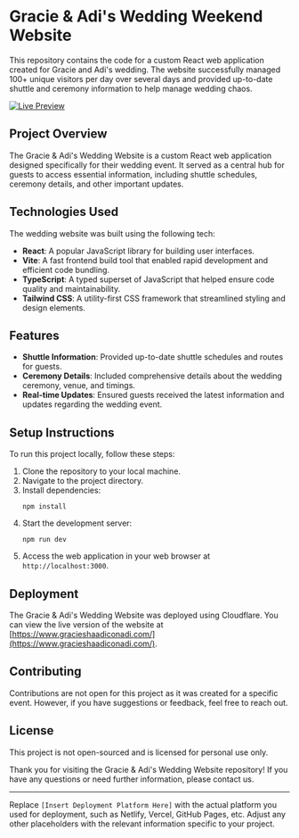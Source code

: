 # Gracie & Adi's Wedding Weekend Website

This repository contains the code for a custom React web application created for Gracie and Adi's wedding. The website successfully managed 100+ unique visitors per day over several days and provided up-to-date shuttle and ceremony information to help manage wedding chaos.

[![Live Preview](https://img.shields.io/badge/Live%20Preview-Visit%20Website-blue?style=for-the-badge&logo=github)](https://www.gracieshaadiconadi.com/)

## Project Overview

The Gracie & Adi's Wedding Website is a custom React web application designed specifically for their wedding event. It served as a central hub for guests to access essential information, including shuttle schedules, ceremony details, and other important updates.

## Technologies Used

The wedding website was built using the following tech:

- **React**: A popular JavaScript library for building user interfaces.
- **Vite**: A fast frontend build tool that enabled rapid development and efficient code bundling.
- **TypeScript**: A typed superset of JavaScript that helped ensure code quality and maintainability.
- **Tailwind CSS**: A utility-first CSS framework that streamlined styling and design elements.

## Features

- **Shuttle Information**: Provided up-to-date shuttle schedules and routes for guests.
- **Ceremony Details**: Included comprehensive details about the wedding ceremony, venue, and timings.
- **Real-time Updates**: Ensured guests received the latest information and updates regarding the wedding event.

## Setup Instructions

To run this project locally, follow these steps:

1. Clone the repository to your local machine.
2. Navigate to the project directory.
3. Install dependencies:
   ```
   npm install
   ```
4. Start the development server:
   ```
   npm run dev
   ```
5. Access the web application in your web browser at `http://localhost:3000`.

## Deployment

The Gracie & Adi's Wedding Website was deployed using Cloudflare. You can view the live version of the website at [https://www.gracieshaadiconadi.com/](https://www.gracieshaadiconadi.com/).

## Contributing

Contributions are not open for this project as it was created for a specific event. However, if you have suggestions or feedback, feel free to reach out.

## License

This project is not open-sourced and is licensed for personal use only.

Thank you for visiting the Gracie & Adi's Wedding Website repository! If you have any questions or need further information, please contact us.

---

Replace `[Insert Deployment Platform Here]` with the actual platform you used for deployment, such as Netlify, Vercel, GitHub Pages, etc. Adjust any other placeholders with the relevant information specific to your project.
